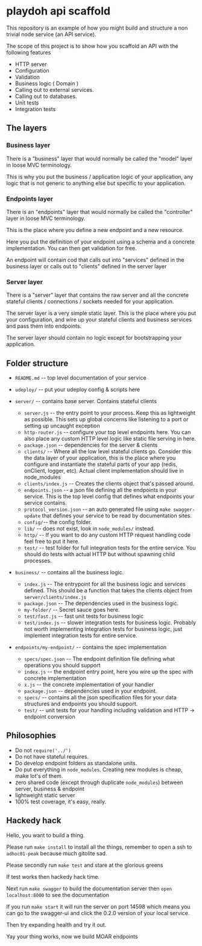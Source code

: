 # playdoh api scaffold

This repository is an example of how you might build and structure
    a non trivial node service (an API service).

The scope of this project is to show how you scaffold an API
    with the following features

 - HTTP server
 - Configuration
 - Validation
 - Business logic ( Domain )
 - Calling out to external services.
 - Calling out to databases.
 - Unit tests
 - Integration tests

## The layers

### Business layer

There is a "business" layer that would normally be called
    the "model" layer in loose MVC terminology.

This is why you put the business / application logic of your
    application, any logic that is not generic to anything else
    but specific to your application.

### Endpoints layer

There is an "endpoints" layer that would normally be called
    the "controller" layer in loose MVC terminology.

This is the place where you define a new endpoint and a new
    resource.

Here you put the definition of your endpoint using a schema
    and a concrete implementation. You can then get validation
    for free.

An endpoint will contain cod that calls out into "services"
    defined in the business layer or calls out to "clients"
    defined in the server layer

### Server layer

There is a "server" layer that contains the raw server and all
    the concrete stateful clients / connections / sockets needed
    for your application.

The server layer is a very simple static layer. This is the
    place where you put your configuration, and wire up your
    stateful clients and business services and pass them into
    endpoints.

The server layer should contain no logic except for bootstrapping
    your application.

## Folder structure

 - `README.md` -- top level documentation of your service
 - `udeploy/` -- put your udeploy config & scripts here

 - `server/` -- contains base server. Contains stateful clients
    - `server.js` -- the entry point to your process. Keep this
        as lightweight as possible. This sets up global concerns
        like listening to a port or setting up uncaught exception
    - `http-router.js` -- configure your top level endpoints here.
        You can also place any custom HTTP level logic like
        static file serving in here.
    - `package.json` -- dependencies for the server & clients
    - `clients/` -- Where all the low level stateful clients go.
        Consider this the data layer of your application, this
        is the place where you configure and instantiate the
        stateful parts of your app (redis, onClient, logger, etc).
        Actual client implementation should live in node_modules
    - `clients/index.js` -- Creates the clients object that's
        passed around.
    - `endpoints.json` -- a json file defining all the endpoints
        in your service. This is the top level config that defines
        what endpoints your service contains.
    - `protocol_version.json` -- an auto generated file using
        `make swagger-update` that defines your service to be
        read by documentation sites.
    - `config/`-- the config folder.
    - `lib/` -- does not exist, look in `node_modules/` instead.
    - `http/` -- If you want to do any custom HTTP request
        handling code feel free to put it here.
    - `test/` -- test folder for full integration tests for the
        entire service. You should do tests with actual HTTP
        but without spawning child processes.

 - `business/` -- contains all the business logic.
    - `index.js` -- The entrypoint for all the business logic
        and services defined. This should be a function that
        takes the clients object from `server/clients/index.js`
    - `package.json` -- The dependencies used in the business
        logic.
    - `my-folder/` -- Secret sauce goes here.
    - `test/fast.js` -- fast unit tests for business logic
    - `test/index.js` -- slower integration tests for business
        logic. Probably not worth implementing integration tests
        for business logic, just implement integration tests for
        entire service.

 - `endpoints/my-endpoint/` -- contains the spec implementation
    - `specs/spec.json` -- The endpoint definition file defining
        what operations you should support
    - `index.js` -- the endpoint entry point, here you wire up
        the spec with concrete implementation
    - `x.js` -- the concrete implementation of your handler
    - `package.json` -- dependencies used in your endpoint.
    - `specs/` -- contains all the json specification files
        for your data structures and endpoints you should support.
    - `test/` -- unit tests for your handling including
        validation and HTTP -> endpoint conversion

## Philosophies

 - Do not `require('../')`
 - Do not have stateful requires.
 - Do develop endpoint folders as standalone units.
 - Do put everything in `node_modules`. Creating new modules
    is cheap, make lot's of them.
 - zero shared code (except through duplicate `node_modules`)
    between server, business & endpoint
 - lightweight static server
 - 100% test coverage, it's easy, really.

## Hackedy hack

Hello, you want to build a thing.

Please run `make install` to install all the things,
    remember to open a ssh to `adhoc01-peak` because much
    gitolite sad.

Please secondly run `make test` and stare at the glorious greens

If test works then hackedy hack time.

Next run `make swagger` to build the documentation server then
    `open localhost:8000` to see the documentation

If you run `make start` it will run the server on port 14598
    which means you can go to the swagger-ui and click the 0.2.0
    version of your local service.

Then try expanding health and try it out.

Yay your thing works, now we build MOAR endpoints

